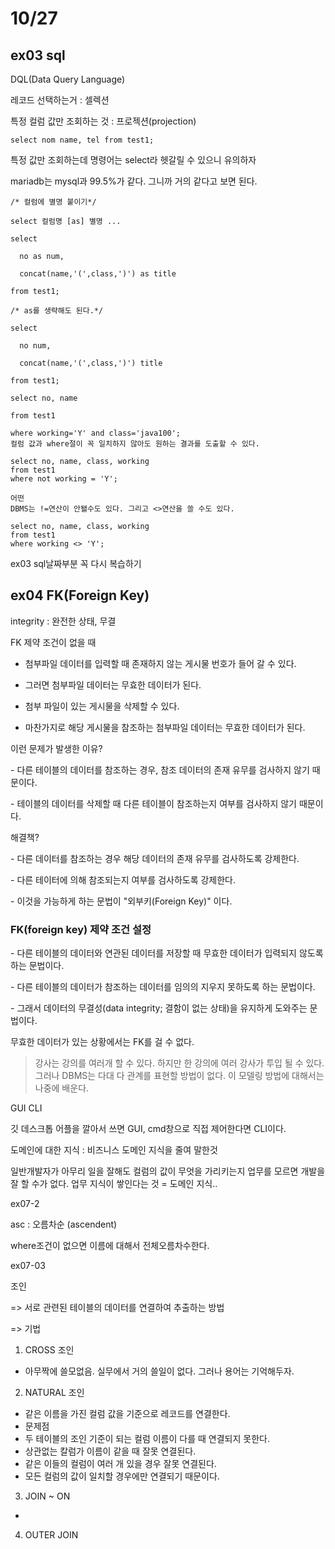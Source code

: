 # 10/27

## ex03 sql

DQL(Data Query Language)

레코드 선택하는거 : 셀렉션

특정 컬럼 값만 조회하는 것 : 프로젝션(projection)

`select nom name, tel from test1;`

특정 값만 조회하는데 명령어는 select라 헷갈릴 수 있으니 유의하자



mariadb는 mysql과 99.5%가 같다. 그니까 거의 같다고 보면 된다.

```
/* 컬럼에 별명 붙이기*/

select 컬럼명 [as] 별명 ...

select 

  no as num, 

  concat(name,'(',class,')') as title 

from test1; 

/* as를 생략해도 된다.*/

select 

  no num, 

  concat(name,'(',class,')') title 

from test1; 
```



```
select no, name

from test1

where working='Y' and class='java100';
컬럼 값과 where절이 꼭 일치하지 않아도 원하는 결과를 도출할 수 있다.
```



```
select no, name, class, working
from test1
where not working = 'Y';

어떤 
DBMS는 !=연산이 안됄수도 있다. 그리고 <>연산을 쓸 수도 있다.

select no, name, class, working
from test1
where working <> 'Y';
```



ex03 sql날짜부분 꼭 다시 복습하기



## ex04 FK(Foreign Key)

integrity : 완전한 상태, 무결

 FK 제약 조건이 없을 때

- 첨부파일 데이터를 입력할 때 존재하지 않는 게시물 번호가 들어 갈 수 있다.

- 그러면 첨부파일 데이터는 무효한 데이터가 된다.

- 첨부 파일이 있는 게시물을 삭제할 수 있다.

- 마찬가지로 해당 게시물을 참조하는 첨부파일 데이터는 무효한 데이터가 된다.



이런 문제가 발생한 이유?

\- 다른 테이블의 데이터를 참조하는 경우, 참조 데이터의 존재 유무를 검사하지 않기 때문이다.

\- 테이블의 데이터를 삭제할 때 다른 테이블이 참조하는지 여부를 검사하지 않기 때문이다.



해결책?

\- 다른 데이터를 참조하는 경우 해당 데이터의 존재 유무를 검사하도록 강제한다.

\- 다른 테이터에 의해 참조되는지 여부를 검사하도록 강제한다.

\- 이것을 가능하게 하는 문법이 "외부키(Foreign Key)" 이다.



### FK(foreign key) 제약 조건 설정

\- 다른 테이블의 데이터와 연관된 데이터를 저장할 때 무효한 데이터가 입력되지 않도록 하는 문법이다.

\- 다른 테이블의 데이터가 참조하는 데이터를 임의의 지우지 못하도록 하는 문법이다.

\- 그래서 데이터의 무결성(data integrity; 결함이 없는 상태)을 유지하게 도와주는 문법이다.



무효한 데이터가 있는 상황에서는 FK를 걸 수 없다.



>  강사는 강의를 여러개 할 수 있다. 하지만 한 강의에 여러 강사가 투입 될 수 있다. 그러나 DBMS는 다대 다 관계를 표현할 방법이 없다. 이 모델링 방법에 대해서는 나중에 배운다.



GUI CLI

깃 데스크톱 어플을 깔아서 쓰면 GUI, cmd창으로 직접 제어한다면 CLI이다.



도메인에 대한 지식 : 비즈니스 도메인 지식을 줄여 말한것

일반개발자가 아무리 일을 잘해도 컬럼의 값이 무엇을 가리키는지 업무를 모르면 개발을 잘 할 수가 없다. 업무 지식이 쌓인다는 것 = 도메인 지식..



ex07-2

asc : 오름차순 (ascendent)

where조건이 없으면 이름에 대해서 전체오름차수한다. 



ex07-03

조인

=> 서로 관련된 테이블의 데이터를 연결하여 추출하는 방법

=> 기법

1) CROSS 조인

- 아무짝에 쓸모없음. 실무에서 거의 쓸일이 없다. 그러나 용어는 기억해두자.

2) NATURAL 조인

- 같은 이름을 가진 컬럼 값을 기준으로 레코드를 연결한다.
- 문제점
- 두 테이블의 조인 기준이 되는 컬럼 이름이 다를 때 연결되지 못한다.
- 상관없는 칼럼가 이름이 같을 때 잘못 연결된다.
- 같은 이들의 컬럼이 여러 개 있을 경우 잘못 연결된다.
- 모든 컬럼의 값이 일치할 경우에만 연결되기 때문이다.

3) JOIN ~ ON

- 

4) OUTER JOIN

